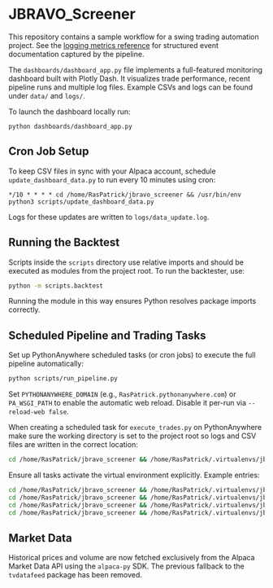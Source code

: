 # JBRAVO_Screener
This repository contains a sample workflow for a swing trading automation project. See the [logging metrics reference](docs/logging_metrics.md) for structured event documentation captured by the pipeline.

The `dashboards/dashboard_app.py` file implements a full-featured monitoring
dashboard built with Plotly Dash.  It visualizes trade performance, recent
pipeline runs and multiple log files.  Example CSVs and logs can be found under
`data/` and `logs/`.

To launch the dashboard locally run:

```
python dashboards/dashboard_app.py
```

## Cron Job Setup

To keep CSV files in sync with your Alpaca account, schedule
`update_dashboard_data.py` to run every 10 minutes using cron:

```
*/10 * * * * cd /home/RasPatrick/jbravo_screener && /usr/bin/env python3 scripts/update_dashboard_data.py
```

Logs for these updates are written to `logs/data_update.log`.

## Running the Backtest

Scripts inside the `scripts` directory use relative imports and should be
executed as modules from the project root. To run the backtester, use:

```bash
python -m scripts.backtest
```

Running the module in this way ensures Python resolves package imports
correctly.

## Scheduled Pipeline and Trading Tasks

Set up PythonAnywhere scheduled tasks (or cron jobs) to execute the full pipeline
automatically:

```bash
python scripts/run_pipeline.py
```

Set `PYTHONANYWHERE_DOMAIN` (e.g., `RasPatrick.pythonanywhere.com`) or `PA_WSGI_PATH` to enable the automatic web reload.
Disable it per-run via `--reload-web false`.

When creating a scheduled task for `execute_trades.py` on PythonAnywhere make
sure the working directory is set to the project root so logs and CSV files are
written in the correct location:

```bash
cd /home/RasPatrick/jbravo_screener && /home/RasPatrick/.virtualenvs/jbravo-env/bin/python scripts/execute_trades.py
```

Ensure all tasks activate the virtual environment explicitly. Example entries:

```bash
cd /home/RasPatrick/jbravo_screener && /home/RasPatrick/.virtualenvs/jbravo-env/bin/python scripts/run_pipeline.py
cd /home/RasPatrick/jbravo_screener && /home/RasPatrick/.virtualenvs/jbravo-env/bin/python scripts/metrics.py
cd /home/RasPatrick/jbravo_screener && /home/RasPatrick/.virtualenvs/jbravo-env/bin/python scripts/weekly_summary.py
cd /home/RasPatrick/jbravo_screener && /home/RasPatrick/.virtualenvs/jbravo-env/bin/python scripts/monitor_positions.py
```

## Market Data

Historical prices and volume are now fetched exclusively from the Alpaca Market Data API using the `alpaca-py` SDK. The previous fallback to the `tvdatafeed` package has been removed.
